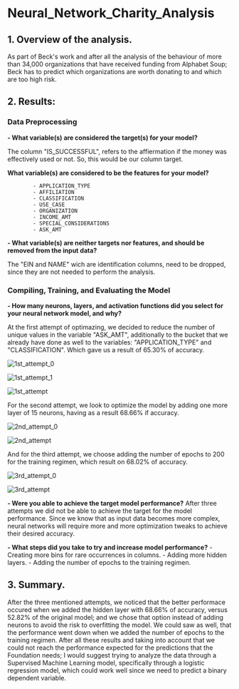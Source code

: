 # Neural_Network_Charity_Analysis

## 1. Overview of the analysis.
As part of Beck's work and after all the analysis of the behaviour of more than 34,000 organizations that have received funding from Alphabet Soup; Beck has to predict which organizations are worth donating to and which are too high risk. 

## 2. Results: 

  ### Data Preprocessing
   **- What variable(s) are considered the target(s) for your model?**
       
The column "IS_SUCCESSFUL", refers to the affiermation if the money was effectively used or not. So, this would be our column target. 

   **What variable(s) are considered to be the features for your model?**
       
            - APPLICATION_TYPE
            - AFFILIATION
            - CLASSIFICATION
            - USE_CASE
            - ORGANIZATION
            - INCOME_AMT
            - SPECIAL_CONSIDERATIONS
            - ASK_AMT

   **- What variable(s) are neither targets nor features, and should be removed from the input data?**
        
The "EIN and NAME" wich are identification columns, need to be dropped, since they are not needed to perform the analysis. 

   ### Compiling, Training, and Evaluating the Model
   **- How many neurons, layers, and activation functions did you select for your neural network model, and why?**
        
At the first attempt of optimazing, we decided to reduce the number of unique values in the variable "ASK_AMT", additionally to the bucket that we already have done as well to the variables: "APPLICATION_TYPE" and "CLASSIFICATION". Which gave us a result of 65.30% of accuracy. 
        
![1st_attempt_0](https://user-images.githubusercontent.com/90433064/156916971-c4db193e-d613-4d43-ae06-0780904189f6.jpg)

![1st_attempt_1](https://user-images.githubusercontent.com/90433064/156916975-57b65255-6d68-4f00-b489-89e0d7e1591d.jpg)

![1st_attempt](https://user-images.githubusercontent.com/90433064/156916979-254d8fa0-e5c4-4a3a-9419-55192bac5432.jpg)


For the second attempt, we look to optimize the model by adding one more layer of 15 neurons, having as a result 68.66% if accuracy. 

![2nd_attempt_0](https://user-images.githubusercontent.com/90433064/156916986-761cfb79-0c8d-4f6f-a961-83c09f96e532.jpg)
    
![2nd_attempt](https://user-images.githubusercontent.com/90433064/156916996-507f95cf-adff-49f8-b860-cd0e2fbd1a7b.jpg)

And for the third attempt, we choose adding the number of epochs to 200 for the training regimen, which result on 68.02% of accuracy. 

![3rd_attempt_0](https://user-images.githubusercontent.com/90433064/156917003-0b52870f-4428-4e47-be00-66f8f85d1e60.jpg)

![3rd_attempt](https://user-images.githubusercontent.com/90433064/156917006-d77bc28e-af7f-4bac-b649-9a3de0770221.jpg)

   **- Were you able to achieve the target model performance?**
After three attempts we did not be able to achieve the target for the model performance. Since we know that as input data becomes more complex, neural networks will require more and more optimization tweaks to achieve their desired accuracy.

   **- What steps did you take to try and increase model performance?**
            - Creating more bins for rare occurrences in columns.
            - Adding more hidden layers.
            - Adding the number of epochs to the training regimen.

## 3. Summary.
After the three mentioned attempts, we noticed that the better performace occured when we added the hidden layer with 68.66% of accuracy, versus 52.82% of the original model; and we chose that option instead of adding neurons to avoid the risk to overfitting the model.
We could saw as well, that the performance went down when we added the number of epochs to the training regimen. 
After all these results and taking into account that we could not reach the performance expected for the predictions that the Foundation needs; I would suggest trying to analyze the data through a Supervised Machine Learning model, specifically through a logistic regression model, which could work well since we need to predict a binary dependent variable. 
